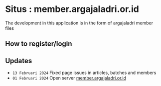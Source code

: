 # Situs : member.argajaladri.or.id
 
The development in this application is in the form of argajaladri member files

## How to register/login

## Updates
- `13 Februari 2024` Fixed page issues in articles, batches and members
- `01 Februari 2024` Open server [member.argajaladri.or.id](https://argajaladri.or.id)